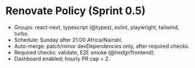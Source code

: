 # Renovate Policy (Sprint 0.5)
- Groups: react-next, typescript (@types), eslint, playwright, tailwind, turbo.
- Schedule: Sunday after 21:00 Africa/Nairobi.
- Auto-merge: patch/minor devDependencies only, after required checks.
- Required checks: validate, E2E smoke (@hedgr/frontend).
- Dashboard enabled; hourly PR cap = 2.
